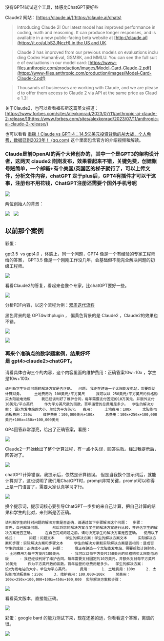 没有GPT4试试这个工具，体感比ChatGPT要好些 

Claude2 网站：[https://claude.ai/](https://claude.ai/chats)

>Introducing Claude 2! Our latest model has improved performance in coding, math and reasoning. It can produce longer responses, and is available in a new public-facing beta website at [http://claude.ai](https://t.co/uLbS2JNczH) in the US and UK.

>Claude 2 has improved from our previous models on evaluations including Codex HumanEval, GSM8K, and MMLU. You can see the full suite of evaluations in our model card: [https://www-files.anthropic.com/production/images/Model-Card-Claude-2.pdf](https://www-files.anthropic.com/production/images/Model-Card-Claude-2.pdf)

>Thousands of businesses are working with Claude, and we are pleased to offer them access to Claude 2 via API at the same price as Claude 1.3!

关于Claude2，也可以看看福布斯这篇英文报道：[https://www.forbes.com/sites/alexkonrad/2023/07/11/anthropic-ai-claude-2-release/](https://www.forbes.com/sites/alexkonrad/2023/07/11/anthropic-ai-claude-2-release/)

也可以看看 [重磅！Claude vs GPT-4：14.5亿美元投资背后的AI大战，个人免费，数据已到2023年！ (qq.com)](https://mp.weixin.qq.com/s/DSVEXAJ_K9z6fwQpcGLsjg) 这个里面包含官方的介绍视频和解读。

### Claude是前OpenAI的两个大佬创办的，其中一个是GPT3的架构设计者，这两天 claude2 刚刚发布，效果看起来不错，关键免费，创建账号贼简单，一个邮箱+有个美国/英国区的梯子就行了，可以上传文件，分析文件内容，chatGPT 定于plus后，GPT4有插件才可以干这事，注册也不用花钱，ChatGPT注册还需要个国外手机号呢

![](https://alidocs.oss-cn-zhangjiakou.aliyuncs.com/res/vBPlNkAapaz4ndG8/img/95a1c3f2-f798-40c3-932a-6529fa43d8a1.png)

两位创始人的背景：

![](https://alidocs.oss-cn-zhangjiakou.aliyuncs.com/res/vBPlNkAapaz4ndG8/img/8ef82a48-7207-4cfe-9c64-1e20bcc228e2.png)   ![](https://alidocs.oss-cn-zhangjiakou.aliyuncs.com/res/vBPlNkAapaz4ndG8/img/a33d0132-af68-435e-a07e-74599151460f.png)

## 以前那个案例

彩蛋：

gpt3.5  vs gpt4.0 ，体感上，同一个问题，GPT4 像是一个有经验的专家工程师给的答案， GPT3.5 像是一个刚刚工作没几年，会基础但不能完全解决问题的初级工程师。

![](https://alidocs.oss-cn-zhangjiakou.aliyuncs.com/res/8K4nyaY9WjJPnLbj/img/14748633-1016-493b-b447-1323d5e35565.png)

看看Claude2的答复，看起来也像个专家，比chatGPT要好一些。

![](https://alidocs.oss-cn-zhangjiakou.aliyuncs.com/res/vBPlNkAapaz4ndG8/img/1722e9c4-9a67-4616-b413-09b95aea7634.png)

分析PDF内容，以这个流程为例：[双周迭代流程]()

黑色背景的是 GPT4withplugin ， 偏黄色背景的是 Claude2 ，Claude2的效果也不错。

![](https://alidocs.oss-cn-zhangjiakou.aliyuncs.com/res/vBPlNkAapaz4ndG8/img/cdb6a832-52df-4317-b0b3-23f3c63b8581.png)

![](https://alidocs.oss-cn-zhangjiakou.aliyuncs.com/res/vBPlNkAapaz4ndG8/img/a0e24e92-8c62-4f3a-a224-1b972a677ce2.png)

### 再来个准确点的数学题案例，结果好坏是 gpt4>claude2>chatGPT。

请看具体咨询三个的内容，这个内容里面的维护费用：正确答案10w+10x ，学生是10w+100x

`请判断学生针对问题的解决方案是否正确。  问题: 我正在建造一个太阳能发电站，需要帮助计算财务。     土地费用为 100美元/平方英尺     我可以以 250美元/平方英尺的价格购买太阳能电池板     我已经谈判好了维护合同，每年需要支付固定的10万美元，并额外支付10美元/平方英尺     作为平方英尺数的函数，首年运营的总费用是多少。  学生的解决方案： 设x为发电站的大小，单位为平方英尺。  费用：     土地费用：100x     太阳能电池板费用：250x     维护费用：100,000美元+100x     总费用：100x+250x+100,000美元+100x=450x+100,000美元`

GP4回答非常漂亮，给出了正确答案，看图：

![](https://alidocs.oss-cn-zhangjiakou.aliyuncs.com/res/vBPlNkAapaz4ndG8/img/9b7c77b1-ec06-4285-a51e-a134a7928e81.png)

Claude2一开始给出了整个计算过程，有一点小失误，回答失败。经过我提示后，回答对了。

![](https://alidocs.oss-cn-zhangjiakou.aliyuncs.com/res/vBPlNkAapaz4ndG8/img/d84f6d9c-ba76-4e51-8179-0e8cad2af99d.png)

chatGPT计算错误，我提示后，依然是计算错误。 但是当我换个提示词后，就能计算对了，这也说明了我们用ChatGPT时，prompt非常关键，prompt可以称得上是一门语言了，需要大家认真学习才行。

![](https://alidocs.oss-cn-zhangjiakou.aliyuncs.com/res/vBPlNkAapaz4ndG8/img/4b70f1fd-1d83-40b7-96af-18f4459cdcce.png)

换个提示词，提示词核心要引导ChatGPT一步步的来自己计算，把自己计算的结果和学生的比对，来判断是否正确。

`请判断学生的针对问题的解决方案是否正确，请通过如下步骤解决这个问题：  步骤：      首先，自己解决问题。     然后将您的解决方案与学生的解决方案进行比较，并评估学生的解决方案是否正确。     在自己完成问题之前，请勿决定学生的解决方案是否正确。  使用以下格式：      问题：问题文本     学生的解决方案：学生的解决方案文本     实际解决方案和步骤：实际解决方案和步骤文本     学生的解决方案和实际解决方案是否相同：是或否     学生的成绩：正确或不正确  问题：     我正在建造一个太阳能发电站，需要帮助计算财务。      - 土地费用为每平方英尺100美元     - 我可以以每平方英尺250美元的价格购买太阳能电池板     - 我已经谈判好了维护合同，每年需要支付固定的10万美元，并额外支付每平方英尺10美元     作为平方英尺数的函数，首年运营的总费用是多少。  学生的解决方案：      设x为发电站的大小，单位为平方英尺。     费用：     1. 土地费用：100x     2. 太阳能电池板费用：250x     3. 维护费用：100,000+100x     总费用：100x+250x+100,000+100x=450x+100,000  实际解决方案和步骤：`

![](https://alidocs.oss-cn-zhangjiakou.aliyuncs.com/res/vBPlNkAapaz4ndG8/img/dbf63728-5e31-4efe-abac-7af016bec8d8.png)

看看英文版本，直接能正确。

![](https://alidocs.oss-cn-zhangjiakou.aliyuncs.com/res/vBPlNkAapaz4ndG8/img/0da3348f-7f43-4144-9470-76877ec7f9b1.png)

彩蛋：google bard 的能力测试下来，现在还差的远，你看看这个答案，离谱的很。

![](https://alidocs.oss-cn-zhangjiakou.aliyuncs.com/res/vBPlNkAapaz4ndG8/img/3df14483-9b80-42a3-91cb-2282287bfeaa.png)
